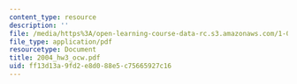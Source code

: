 ```yaml
---
content_type: resource
description: ''
file: /media/https%3A/open-learning-course-data-rc.s3.amazonaws.com/1-054-mechanics-and-design-of-concrete-structures-spring-2004/ff13d13a9fd2e8d088e5c75665927c16_2004_hw3_ocw.pdf
file_type: application/pdf
resourcetype: Document
title: 2004_hw3_ocw.pdf
uid: ff13d13a-9fd2-e8d0-88e5-c75665927c16
---
```

